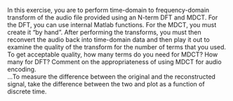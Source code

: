 In this exercise, you are to perform time-domain to frequency-domain transform of the audio file provided using an N-term DFT and MDCT. For the DFT, you can use internal Matlab functions. For the MDCT, you must create it “by hand”. After performing the transforms, you must then reconvert the audio back into time-domain data and then play it out to examine the quality of the transform for the number of terms that you used. To get acceptable quality, how many terms do you need for MDCT? How many for DFT? Comment on the appropriateness of using MDCT for audio encoding. 
<br>
...To measure the difference between the original and the reconstructed signal, take the difference between the two and plot as a function of discrete time.